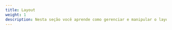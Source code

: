 ```yaml
---
title: Layout
weight: 1
description: Nesta seção você aprende como gerenciar e manipular o layout e aparência de componentes no Beagle Flutter.
---
```

